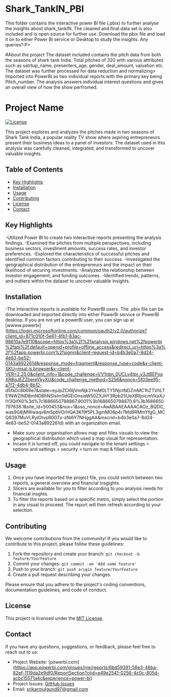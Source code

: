 # Shark_TankIN_PBI
This folder contains the interactive power BI file (.pbix) to further analyse the insights about shark_tankIN.
The cleaned and final data set is also included and is open source for further use. 
Download the pbix file and load it on to either Power Bi service or Desktop to study the insights.
Any queries?:P> 


#About the project
The dataset included contains the pitch data from both the seasons of shark tank India. Total pitches of 320 with various attributes such as satrtup_name, presenters_age, gender, deal_amount, valuation etc. 
The dataset was further processed for data reduction and normalizing> Imported into PowerBI as two individual reports with the primary key being Pitch_number. The analysis answers individual interest questions and gives an overall view of how the show perfromed. 

# Project Name

[![License](https://img.shields.io/badge/License-MIT-blue.svg)](https://opensource.org/licenses/MIT)

This project explores and analyzes the pitches made in two seasons of Shark Tank India, a popular reality TV show where aspiring entrepreneurs present their business ideas to a panel of investors. The dataset used in this analysis was carefully cleaned, integrated, and transformed to uncover valuable insights.

## Table of Contents

- [Key Highlights](#features)
- [Installation](#installation)
- [Usage](#usage)
- [Contributing](#contributing)
- [License](#license)
- [Contact](#contact)

## Key Highlights

-Utilized Power BI to create two interactive reports presenting the analysis findings.
-Examined the pitches from multiple perspectives, including business sectors, investment amounts, success rates, and investor preferences.
-Explored the characteristics of successful pitches and identified common factors contributing to their success.
-Investigated the geographical distribution of the entrepreneurs and the impact on their likelihood of securing investments.
-Analyzed the relationship between investor engagement, and funding outcomes.
-Identified trends, patterns, and outliers within the dataset to uncover valuable insights.

## Installation

-The Interactive reports is available for PowerBI users. The .pbix file can be downloaded and imported directly into either PowerBi service or PowerBi desktop. If you are not yet a powerBi user, you can sign up at [wwww.powerbi](https://login.microsoftonline.com/common/oauth2/v2.0/authorize?client_id=871c010f-5e61-4fb1-83ac-98610a7e9110&scope=https%3a%2f%2fanalysis.windows.net%2fpowerbi%2fapi%2f.default+openid+profile+offline_access&redirect_uri=https%3a%2f%2fapp.powerbi.com%2fsignin&client-request-id=b4b3e0a7-8d24-4e83-be52-0143a892261d&response_mode=fragment&response_type=code&x-client-SKU=msal.js.browser&x-client-VER=2.25.0&client_info=1&code_challenge=VV1nbn_0UCLy4tpr_y3JtBEPxaXR8gJEZZbereVkyXU&code_challenge_method=S256&nonce=5f03ee95-a7f2-4db4-8b12- d5fa0c8b69e7&state=eyJpZCI6IjVmNjk3YmM0LTY5NjctNDZmMC1hZTVhLTE1NWZlNDBmNDBhNSIsIm1ldGEiOnsiaW50ZXJhY3Rpb25UeXBlIjoicmVkaXJlY3QifX0%3d%7c1686650798867.9001%3b1686650798870.8%3b1686650797638.1&site_id=500453&nux=1&sso_nonce=AwABAAEAAAACAOz_BQD0_was9G8jMWwaqv6m5pbVOrHQA3Kf9f5PL3gmMO8p4r7Md9RMmYfgG_MCQ8397MuVLRylGtvpR0GTx-zNi6Y7NHggAA&mscrid=b4b3e0a7-8d24-4e83-be52-0143a892261d) with an organization email. 
- Make sure your organisation allows map and filles visuals to view the geographical distribution which used a map visual for representation. 
- Incase it is turned off, you could navigate to the tenant settings > options and settings > security > turn on map & filled visuls. 

## Usage

1. Once you have imported the project file, you could switch between two reports, a general overview and financial insgights. 
2. Slicers are available for you to filter according to you analysis needs for financial insghts. 
3. To filter the reports based on a specific metro, simply select the portion in any visual to proceed. The report will then refresh according to your selection. 

## Contributing

We welcome contributions from the community! If you would like to contribute to this project, please follow these guidelines:

1. Fork the repository and create your branch: `git checkout -b feature/YourFeature`
2. Commit your changes: `git commit -am 'Add some feature'`
3. Push to your branch: `git push origin feature/YourFeature`
4. Create a pull request describing your changes.

Please ensure that you adhere to the project's coding conventions, documentation guidelines, and code of conduct.

## License

This project is licensed under the [MIT License](LICENSE).

## Contact

If you have any questions, suggestions, or feedback, please feel free to reach out to us:

- Project Website: [powerbi.com] (https://app.powerbi.com/groups/me/reports/6bd59391-56e3-46ba-82ef-1119da2e9df0/ReportSection?ctid=e49e2541-0256-4c0c-805d-acbc15571a4c&experience=power-bi)
- Project Issues: [GitHub Issues](https://github.com/Killroy97/yourrepository/issues)
- Email: srikarmulgund97@gmail.com

